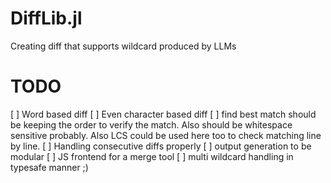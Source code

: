 # DiffLib.jl
Creating diff that supports wildcard produced by LLMs


# TODO
[ ] Word based diff
[ ] Even character based diff
[ ] find best match should be keeping the order to verify the match. Also should be whitespace sensitive probably. Also LCS could be used here too to check matching line by line.
[ ] Handling consecutive diffs properly
[ ] output generation to be modular
[ ] JS frontend for a merge tool
[ ] multi wildcard handling in typesafe manner ;)